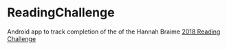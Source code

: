# ReadingChallenge
Android app to track completion of the of the Hannah Braime [2018 Reading Challenge](http://www.hannahbraime.com/2018-reading-challenge/)

